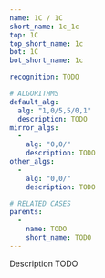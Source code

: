 ```yaml
---
name: 1C / 1C
short_name: 1c_1c
top: 1C
top_short_name: 1c
bot: 1C
bot_short_name: 1c

recognition: TODO

# ALGORITHMS
default_alg:
  alg: "1,0/5,5/0,1"
  description: TODO
mirror_algs:
  -
    alg: "0,0/"
    description: TODO
other_algs:
  -
    alg: "0,0/"
    description: TODO

# RELATED CASES
parents:
  -
    name: TODO
    short_name: TODO
---
```


Description TODO

